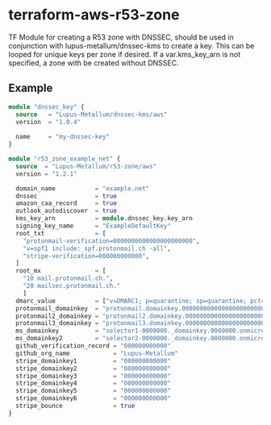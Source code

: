 # terraform-aws-r53-zone
TF Module for creating a R53 zone with DNSSEC, should be used in conjunction with lupus-metallum/dnssec-kms to create a key. This can be looped for unique keys per zone if desired. If a var.kms_key_arn is not specified, a zone with be created without DNSSEC.

## Example
``` Terraform
module "dnssec_key" {
  source   = "Lupus-Metallum/dnssec-kms/aws"
  version  = "1.0.4"
  
  name     = "my-dnssec-key"
}

module "r53_zone_example_net" {
  source  = "Lupus-Metallum/r53-zone/aws"
  version = "1.2.1"

  domain_name           = "example.net"
  dnssec                = true
  amazon_caa_record     = true
  outlook_autodiscover  = true
  kms_key_arn           = module.dnssec_key.key_arn
  signing_key_name      = "ExampleDefaultKey"
  root_txt              = [
    "protonmail-verification=0000000000000000000000",
    "v=spf1 include:_spf.protonmail.ch -all",
    "stripe-verification=000000000000",
  ]
  root_mx               = [
    "10 mail.protonmail.ch.",
    "20 mailsec.protonmail.ch."
    ]
  dmarc_value           = ["v=DMARC1; p=quarantine; sp=quarantine; pct=100; rua=mailto:dmarc@example.net"]
  protonmail_domainkey  = "protonmail.domainkey.00000000000000000000000000000000000000000000000000000.domains.proton.ch."
  protonmail2_domainkey = "protonmail2.domainkey.00000000000000000000000000000000000000000000000000000.domains.proton.ch."
  protonmail3_domainkey = "protonmail3.domainkey.00000000000000000000000000000000000000000000000000000.domains.proton.ch."
  ms_domainkey          = "selector1-0000000._domainkey.0000000.onmicrosoft.com"
  ms_domainkey2         = "selector2-0000000._domainkey.0000000.onmicrosoft.com"
  github_verification_record = "000000000000"
  github_org_name            = "Lupus-Metallum"
  stripe_domainkey1          = "000000000000"
  stripe_domainkey2          = "000000000000"
  stripe_domainkey3          = "000000000000"
  stripe_domainkey4          = "000000000000"
  stripe_domainkey5          = "000000000000"
  stripe_domainkey6          = "000000000000"
  stripe_bounce              = true
}
```
